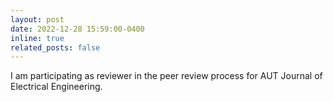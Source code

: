 ```yaml
---
layout: post
date: 2022-12-28 15:59:00-0400
inline: true
related_posts: false
---
```


I am participating as reviewer in the peer review process for AUT Journal of Electrical Engineering.
